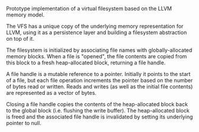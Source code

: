 Prototype implementation of a virtual filesystem based on the LLVM memory model.

The VFS has a unique copy of the underlying memory representation for LLVM, using
it as a persistence layer and building a filesystem abstraction on top of it.

The filesystem is initialized by associating file names with globally-allocated
memory blocks. When a file is "opened", the file contents are copied from this block
to a fresh heap-allocated block, returning a file handle.

A file handle is a mutable reference to a pointer. Initially it points to the start
of a file, but each file operation increments the pointer based on the number of bytes
read or written. Reads and writes (as well as the initial file contents) are represented
as a vector of bytes.

Closing a file handle copies the contents of the heap-allocated block back to the global
block (i.e. flushing the write buffer). The heap-allocated block is freed and the
associated file handle is invalidated by setting its underlying pointer to null.

